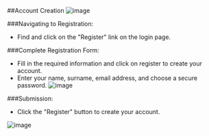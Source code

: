 ##Account Creation
![image](https://github.com/user-attachments/assets/ad999f14-c608-4595-9a18-e6b5d9e34319)

###Navigating to Registration:
   - Find and click on the "Register" link on the login page. 

###Complete Registration Form:
-	Fill in the required information and click on register to create your account.
-	Enter your name, surname, email address, and choose a secure password.
![image](https://github.com/user-attachments/assets/92ced83d-8af2-4b1f-861c-31fc27da5d8f)

###Submission:
   - Click the "Register" button to create your account.

![image](https://github.com/user-attachments/assets/a849837d-f72d-40a0-a13f-9406c0d02269)
